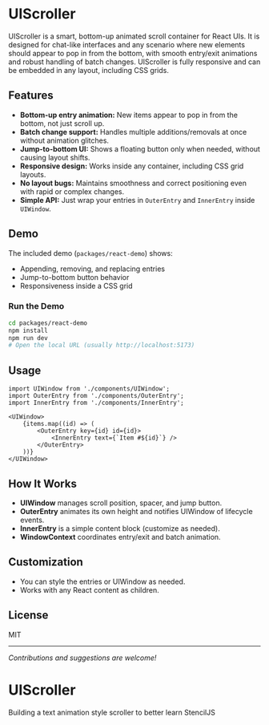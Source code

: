 # UIScroller

UIScroller is a smart, bottom-up animated scroll container for React UIs. It is designed for chat-like interfaces and any scenario where new elements should appear to pop in from the bottom, with smooth entry/exit animations and robust handling of batch changes. UIScroller is fully responsive and can be embedded in any layout, including CSS grids.

## Features

- **Bottom-up entry animation:** New items appear to pop in from the bottom, not just scroll up.
- **Batch change support:** Handles multiple additions/removals at once without animation glitches.
- **Jump-to-bottom UI:** Shows a floating button only when needed, without causing layout shifts.
- **Responsive design:** Works inside any container, including CSS grid layouts.
- **No layout bugs:** Maintains smoothness and correct positioning even with rapid or complex changes.
- **Simple API:** Just wrap your entries in `OuterEntry` and `InnerEntry` inside `UIWindow`.

## Demo

The included demo (`packages/react-demo`) shows:
- Appending, removing, and replacing entries
- Jump-to-bottom button behavior
- Responsiveness inside a CSS grid

### Run the Demo

```bash
cd packages/react-demo
npm install
npm run dev
# Open the local URL (usually http://localhost:5173)
```

## Usage

```tsx
import UIWindow from './components/UIWindow';
import OuterEntry from './components/OuterEntry';
import InnerEntry from './components/InnerEntry';

<UIWindow>
	{items.map((id) => (
		<OuterEntry key={id} id={id}>
			<InnerEntry text={`Item #${id}`} />
		</OuterEntry>
	))}
</UIWindow>
```

## How It Works

- **UIWindow** manages scroll position, spacer, and jump button.
- **OuterEntry** animates its own height and notifies UIWindow of lifecycle events.
- **InnerEntry** is a simple content block (customize as needed).
- **WindowContext** coordinates entry/exit and batch animation.

## Customization

- You can style the entries or UIWindow as needed.
- Works with any React content as children.

## License

MIT

---

*Contributions and suggestions are welcome!*
# UIScroller
Building a text animation style scroller to better learn StencilJS

